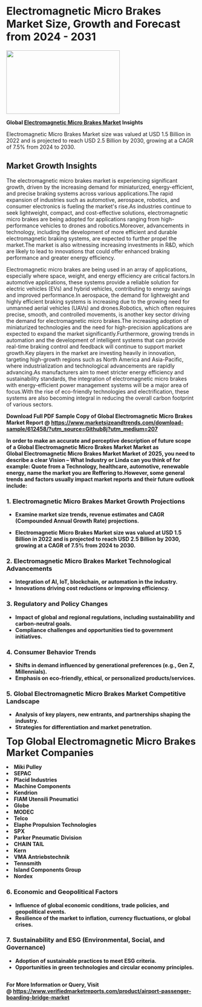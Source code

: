 <H1>Electromagnetic Micro Brakes Market Size, Growth and Forecast from 2024 - 2031</H1><img class="aligncenter size-medium wp-image-584254" src="https://thirdeyenews.in/wp-content/uploads/2024/09/Global-Market-Research-300x168.jpeg" alt="" width="300" height="168" /><p><strong>Global&nbsp;<a href="https://www.marketsizeandtrends.com/download-sample/612458/?utm_source=Github8j?utm_medium=207">Electromagnetic Micro Brakes Market</a> Insights</strong></p><p>Electromagnetic Micro Brakes Market size was valued at USD 1.5 Billion in 2022 and is projected to reach USD 2.5 Billion by 2030, growing at a CAGR of 7.5% from 2024 to 2030.</p><p><h2>Market Growth Insights</h2> <p>The electromagnetic micro brakes market is experiencing significant growth, driven by the increasing demand for miniaturized, energy-efficient, and precise braking systems across various applications.The rapid expansion of industries such as automotive, aerospace, robotics, and consumer electronics is fueling the market's rise.As industries continue to seek lightweight, compact, and cost-effective solutions, electromagnetic micro brakes are being adopted for applications ranging from high-performance vehicles to drones and robotics.Moreover, advancements in technology, including the development of more efficient and durable electromagnetic braking systems, are expected to further propel the market.The market is also witnessing increasing investments in R&D, which are likely to lead to innovations that could offer enhanced braking performance and greater energy efficiency.<strong></strong> </p> <p>Electromagnetic micro brakes are being used in an array of applications, especially where space, weight, and energy efficiency are critical factors.In automotive applications, these systems provide a reliable solution for electric vehicles (EVs) and hybrid vehicles, contributing to energy savings and improved performance.In aerospace, the demand for lightweight and highly efficient braking systems is increasing due to the growing need for unmanned aerial vehicles (UAVs) and drones.Robotics, which often requires precise, smooth, and controlled movements, is another key sector driving the demand for electromagnetic micro brakes.The increasing adoption of miniaturized technologies and the need for high-precision applications are expected to expand the market significantly.Furthermore, growing trends in automation and the development of intelligent systems that can provide real-time braking control and feedback will continue to support market growth.Key players in the market are investing heavily in innovation, targeting high-growth regions such as North America and Asia-Pacific, where industrialization and technological advancements are rapidly advancing.As manufacturers aim to meet stricter energy efficiency and sustainability standards, the integration of electromagnetic micro brakes with energy-efficient power management systems will be a major area of focus.With the rise of eco-friendly technologies and electrification, these systems are also becoming integral in reducing the overall carbon footprint of various sectors.<strong></p><p><span class=""><strong>Download Full PDF Sample Copy of Global Electromagnetic Micro Brakes Market Report</strong> @ <a href="https://www.marketsizeandtrends.com/download-sample/612458/?utm_source=Github8j?utm_medium=207" target="_blank">https://www.marketsizeandtrends.com/download-sample/612458/?utm_source=Github8j?utm_medium=207</a></span></p><p>In order to make an accurate and perceptive description of future scope of a Global&nbsp;Electromagnetic Micro Brakes Market Market as Global&nbsp;Electromagnetic Micro Brakes Market Market of 2025, you need to describe a clear Vision &ndash; What Industry or Linda can you think of for example: Quote from a Technology, healthcare, automotive, renewable energy, name the market you are Reffering to.However, some general trends and factors usually impact market reports and their future outlook include:</p><h3>1.&nbsp;<strong>Electromagnetic Micro Brakes Market Growth Projections</strong></h3><ul><li>Examine market size trends, revenue estimates and CAGR (Compounded Annual Growth Rate) projections.</li><li><p>Electromagnetic Micro Brakes Market size was valued at USD 1.5 Billion in 2022 and is projected to reach USD 2.5 Billion by 2030, growing at a CAGR of 7.5% from 2024 to 2030.</p></li></ul><h3>2.&nbsp;<strong>Electromagnetic Micro Brakes Market Technological Advancements</strong></h3><ul><li>Integration of AI, IoT, blockchain, or automation in the industry.</li><li>Innovations driving cost reductions or improving efficiency.</li></ul><h3>3.&nbsp;<strong>Regulatory and Policy Changes</strong></h3><ul><li>Impact of global and regional regulations, including sustainability and carbon-neutral goals.</li><li>Compliance challenges and opportunities tied to government initiatives.</li></ul><h3>4.&nbsp;<strong>Consumer Behavior Trends</strong></h3><ul><li>Shifts in demand influenced by generational preferences (e.g., Gen Z, Millennials).</li><li>Emphasis on eco-friendly, ethical, or personalized products/services.</li></ul><h3>5.&nbsp;<strong>Global Electromagnetic Micro Brakes Market Competitive Landscape</strong></h3><ul><li>Analysis of key players, new entrants, and partnerships shaping the industry.</li><li>Strategies for differentiation and market penetration.</li></ul><p data-pm-slice="1 1 []"><span style="color: inherit; font-family: inherit; font-size: 25px;">Top Global Electromagnetic Micro Brakes Market Companies</span></p><div class="" data-test-id=""><p><li>Miki Pulley</li><li> SEPAC</li><li> Placid Industries</li><li> Machine Components</li><li> Kendrion</li><li> FIAM Utensili Pneumatici</li><li> Globe</li><li> MODEC</li><li> Telco</li><li> Elaphe Propulsion Technologies</li><li> SPX</li><li> Parker Pneumatic Division</li><li> CHAIN TAIL</li><li> Kern</li><li> VMA Antriebstechnik</li><li> Tennsmith</li><li> Island Components Group</li><li> Nordex</li></p></div><h3>6.&nbsp;<strong>Economic and Geopolitical Factors</strong></h3><ul><li>Influence of global economic conditions, trade policies, and geopolitical events.</li><li>Resilience of the market to inflation, currency fluctuations, or global crises.</li></ul><h3>7.&nbsp;<strong>Sustainability and ESG (Environmental, Social, and Governance)</strong></h3><ul><li>Adoption of sustainable practices to meet ESG criteria.</li><li>Opportunities in green technologies and circular economy principles.</li></ul><h2><strong style="font-size: 14px;">For More Information or Query, Visit @&nbsp;</strong><a style="background-color: #ffffff; font-size: 14px;" href="https://www.marketsizeandtrends.com/report/electromagnetic-micro-brakes-market/" target="_blank">https://www.verifiedmarketreports.com/product/airport-passenger-boarding-bridge-market</a></h2>